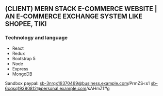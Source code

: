 ## (CLIENT) MERN STACK E-COMMERCE WEBSITE | AN E-COMMERCE EXCHANGE SYSTEM LIKE SHOPEE, TIKI

### Technology and language

- React
- Redux
- Bootstrap 5
- Node
- Express
- MongoDB

Sandbox paypal: sb-3nrqx19370469@business.example.com/PrmZS<s1
sb-6cqsq19380812@personal.example.com/sAHmZ1#g
